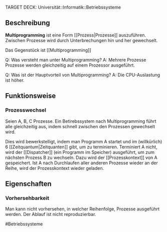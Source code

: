 TARGET DECK: Universität::Informatik::Betriebssysteme

## Beschreibung
**Multiprogramming** ist eine Form [[Prozess|Prozesse]] auszuführen.
Zwischen Prozesse wird durch Unterbrechungen hin und her gewechselt.

Das Gegenstück ist [[Multiprogramming]]

Q: Was versteht man unter Multiprogramming?
A: Mehrere Prozesse Prozesse werden gleichzeitig auf einem Prozessor ausgeführt.
<!--ID: 1643668652075-->


Q: Was ist der Hauptvorteil von Multiprogramming?
A: Die CPU-Auslastung ist höher.
<!--ID: 1643668652214-->




## Funktionsweise
### Prozesswechsel
Seien A, B, C Prozesse. Ein Betirebssystem nach Multiprogramming führt alle gleichzeitig aus, indem schnell zwischen den Prozessen gewechselt wird.

Dies wird bewerkstelligt, indem man Programm A startet und im (willkürlich) 6 [[Zeitquantum|Zeitquanten]] gibt, um zu terminieren. 
Terminiert A nicht, wird der [[Dispatcher]] (ein Programm im Speicher) ausgeführt, um zum nächsten Prozess B zu wechseln.
Dazu wird der [[Prozesskontext]] von A gespeichert. Ist A nach Durchlaufen aller anderen Prozesse wieder an der Reihe, wird der Prozesskontext wieder geladen.


## Eigenschaften
### Vorhersehbarkeit
Man kann nicht vorhersehen, in welcher Reihenfolge, Prozesse ausgeführt werden. Der Ablauf ist nicht reproduzierbar.

#Betriebssysteme 